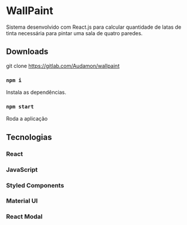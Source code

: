 # WallPaint
 Sistema desenvolvido com React.js para calcular quantidade de latas de tinta necessária para pintar uma sala de quatro paredes.

## Downloads

git clone https://gitlab.com/Audamon/wallpaint

### `npm i`
 Instala as dependências.

### `npm start`

Roda a aplicação

## Tecnologias

### React
### JavaScript
### Styled Components
### Material UI
### React Modal